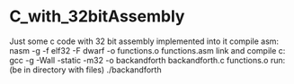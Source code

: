 # C_with_32bitAssembly
Just some c code with 32 bit assembly implemented into it
compile asm: nasm -g -f elf32 -F dwarf -o functions.o functions.asm
link and compile c: gcc -g -Wall -static -m32 -o backandforth backandforth.c functions.o
run: (be in directory with files) ./backandforth
